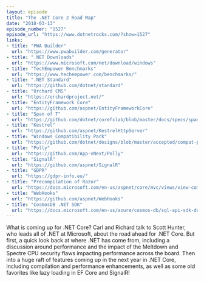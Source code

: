 ```yaml
---
layout: episode
title: "The .NET Core 2 Road Map"
date: "2018-03-13"
episode_number: "1527"
episode_url: "https://www.dotnetrocks.com/?show=1527"
links:
- title: "PWA Builder"
  url: "https://www.pwabuilder.com/generator"
- title: ".NET Downloads"
  url: "https://www.microsoft.com/net/download/windows"
- title: "TechEmpower Benchmarks"
  url: "https://www.techempower.com/benchmarks/"
- title: ".NET Standard"
  url: "https://github.com/dotnet/standard"
- title: "Orchard CMS"
  url: "https://orchardproject.net/"
- title: "EntityFramework Core"
  url: "https://github.com/aspnet/EntityFrameworkCore"
- title: "Span of T"
  url: "https://github.com/dotnet/corefxlab/blob/master/docs/specs/span.md"
- title: "Kestrel"
  url: "https://github.com/aspnet/KestrelHttpServer"
- title: "Windows Compatibility Pack"
  url: "https://github.com/dotnet/designs/blob/master/accepted/compat-pack/compat-pack.md"
- title: "Polly"
  url: "https://github.com/App-vNext/Polly"
- title: "SignalR"
  url: "https://github.com/aspnet/SignalR"
- title: "GDPR"
  url: "https://gdpr-info.eu/"
- title: "Precompilation of Razor"
  url: "https://docs.microsoft.com/en-us/aspnet/core/mvc/views/view-compilation?tabs=aspnetcore2x"
- title: "WebHooks"
  url: "https://github.com/aspnet/WebHooks"
- title: "CosmosDB .NET SDK"
  url: "https://docs.microsoft.com/en-us/azure/cosmos-db/sql-api-sdk-dotnet"
---
```


What is coming up for .NET Core? Carl and Richard talk to Scott Hunter, who leads all of .NET at Microsoft, about the road ahead for .NET Core. But first, a quick look back at where .NET has come from, including a discussion around performance and the impact of the Meltdown and Spectre CPU security flaws impacting performance across the board. Then into a huge raft of features coming up in the next year in .NET Core, including compilation and performance enhancements, as well as some old favorites like lazy loading in EF Core and SignalR!
